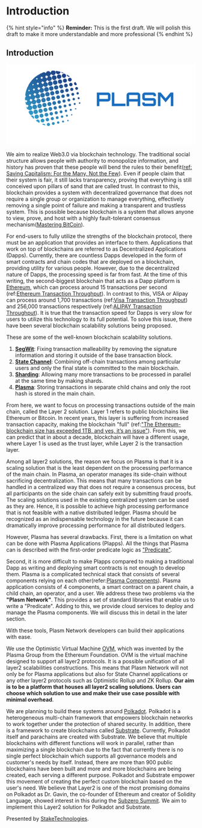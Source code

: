 # Introduction

{% hint style="info" %}
**Reminder:** This is the first draft. We will polish this draft to make it more understandable and more professional
{% endhint %}

## Introduction

![](.gitbook/assets/plasm.png)

 We aim to realize Web3.0 via blockchain technology. The traditional social structure allows people with authority to monopolize information, and history has proven that these people will bend the rules to their benefit\([ref: Saving Capitalism: For the Many, Not the Few](https://www.jstage.jst.go.jp/article/lecgsa/15/0/15_139/_pdf/-char/en)\). Even if people claim that their system is fair, it still lacks transparency, proving that everything is still conceived upon pillars of sand that are called trust. In contrast to this, blockchain provides a system with decentralized governance that does not require a single group or organization to manage everything, effectively removing a single point of failure and making a transparent and trustless system. This is possible because blockchain is a system that allows anyone to view, prove, and host with a highly fault-tolerant consensus mechanism\([Mastering BitCoin](https://github.com/bitcoinbook/bitcoinbook)\).

For end-users to fully utilize the strengths of the blockchain protocol, there must be an application that provides an interface to them. Applications that work on top of blockchains are referred to as Decentralized Applications \(Dapps\). Currently, there are countless Dapps developed in the form of smart contracts and chain codes that are deployed on a blockchain, providing utility for various people. However, due to the decentralized nature of Dapps, the processing speed is far from fast. At the time of this writing, the second-biggest blockchain that acts as a Dapp platform is [Ethereum](https://www.ethereum.org/), which can process around 15 transactions per second \(ref:[Ethereum Transaction Throughput](https://www.coindesk.com/information/will-ethereum-scale)\). In contrast to this, VISA or Alipay can process around 1,700 transactions \(ref:[Visa Transaction Throughput](https://hackernoon.com/the-blockchain-scalability-problem-the-race-for-visa-like-transaction-speed-5cce48f9d44)\) and 256,000 transactions respectively \(ref:[ALIPAY Transaction Throughput](https://www.barrons.com/articles/alibaba-records-25-3-billion-in-singles-day-sales-1510538618)\). It is true that the transaction speed for Dapps is very slow for users to utilize this technology to its full potential. To solve this issue, there have been several blockchain scalability solutions being proposed.

These are some of the well-known blockchain scalability solutions.

1. [**SegWit**](https://github.com/bitcoin/bips/blob/master/bip-0141.mediawiki): Fixing transaction malleability by removing the signature information and storing it outside of the base transaction block.
2. [**State Channel**](https://l4.ventures/papers/statechannels.pdf): Combining off-chain transactions among particular users and only the final state is committed to the main blockchain.
3. [**Sharding**](https://www.bubifans.com/ueditor/php/upload/file/20181015/1539597837236127.pdf): Allowing many more transactions to be processed in parallel at the same time by making shards.
4. [**Plasma**](https://plasma.io/plasma.pdf): Storing transactions in separate child chains and only the root hash is stored in the main chain.

From here, we want to focus on processing transactions outside of the main chain, called the Layer 2 solution. Layer 1 refers to public blockchains like Ethereum or Bitcoin. In recent years, this layer is suffering from increased transaction capacity, making the blockchain "full" \(ref:["The Ethereum-blockchain size has exceeded 1TB, and yes, it’s an issue"](https://hackernoon.com/the-ethereum-blockchain-size-has-exceeded-1tb-and-yes-its-an-issue-2b650b5f4f62)\). From this, we can predict that in about a decade, blockchain will have a different usage, where Layer 1 is used as the trust layer, while Layer 2 is the transaction layer.

Among all layer2 solutions, the reason we focus on Plasma is that it is a scaling solution that is the least dependent on the processing performance of the main chain. In Plasma, an operator manages its side-chain without sacrificing decentralization. This means that many transactions can be handled in a centralized way that does not require a consensus process, but all participants on the side chain can safely exit by submitting fraud proofs. The scaling solutions used in the existing centralized system can be used as they are. Hence, it is possible to achieve high processing performance that is not feasible with a native distributed ledger. Plasma should be recognized as an indispensable technology in the future because it can dramatically improve processing performance for all distributed ledgers.

However, Plasma has several drawbacks. First, there is a limitation on what can be done with Plasma Applications \(Plapps\). All the things that Plasma can is described with the first-order predicate logic as ["Predicate"](https://docs.plasma.group/projects/spec/en/latest/src/02-contracts/predicate-contract.html).

Second, it is more difficult to make Plapps compared to making a traditional Dapp as writing and deploying smart contracts is not enough to develop them. Plasma is a complicated technical stack that consists of several components relying on each other\(refer:[Plasma Components](https://docs.plasma.group/projects/spec/en/latest/src/05-client-architecture/introduction.html)\). Plasma application consists of 4 components, a smart contract on a parent chain, a child chain, an operator, and a user. We address these two problems via the **"Plasm Network"**. This provides a set of standard libraries that enable us to write a "Predicate". Adding to this, we provide cloud services to deploy and manage the Plasma components. We will discuss this in detail in the later section.

With these tools, Plasm Network developers can build their applications with ease.

We use the Optimistic Virtual Machine [OVM](https://github.com/plasma-group/website/blob/master/optimistic-game-semantics.pdf), which was invented by the Plasma Group from the Ethereum Foundation. OVM is the virtual machine designed to support all layer2 protocols. It is a possible unification of all layer2 scalabilities constructions. This means that Plasm Network will not only be for Plasma applications but also for State Channel applications or any other layer2 protocols such as Optimistic Rollup and ZK Rollup. **Our aim is to be a platform that houses all layer2 scaling solutions. Users can choose which solution to use and make their use case possible with minimal overhead**.

We are planning to build these systems around [Polkadot](https://polkadot.network/PolkaDotPaper.pdf). Polkadot is a heterogeneous multi-chain framework that empowers blockchain networks to work together under the protection of shared security. In addition, there is a framework to create blockchains called [Substrate](https://www.parity.io/substrate/). Currently, Polkadot itself and parachains are created with Substrate. We believe that multiple blockchains with different functions will work in parallel, rather than maximizing a single blockchain due to the fact that currently there is no single perfect blockchain which supports all governance models and customer's needs by itself. Instead, there are more than 900 public blockchains have been built and more and more blockchains are being created, each serving a different purpose. Polkadot and Substrate empower this movement of creating the perfect custom blockchain based on the user's need. We believe that Layer2 is one of the most promising domains on Polkadot as Dr. Gavin, the co-founder of Ethereum and creator of Solidity Language, showed interest in this during the [Subzero Summit](https://sub0.parity.io/). We aim to implement this Layer2 solution for Polkadot and Substrate.

Presented by [StakeTechnologies](https://stake.co.jp).

